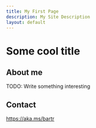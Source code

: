 ```yaml
---
title: My First Page
description: My Site Description
layout: default
---
```


# Some cool title

## About me

TODO: Write something interesting

## Contact
<https://aka.ms/bartr>
